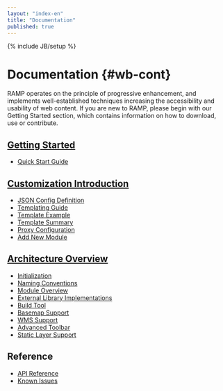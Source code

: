 ```yaml
---
layout: "index-en"
title: "Documentation"
published: true
---
```


{% include JB/setup %}

# Documentation {#wb-cont}

RAMP operates on the principle of progressive enhancement, and implements well-established techniques increasing the accessibility and usability of web content. If you are new to RAMP, please begin with our Getting Started section, which contains information on how to download, use or contribute.

## [Getting Started](/docs/started-en.html)
* [Quick Start Guide](/docs/quick-start-en.html)

## [Customization Introduction](/docs/ramp-customization-intro-en.html)
* [JSON Config Definition](/docs/json-config-en.html)
* [Templating Guide](/docs/template-guide-en.html)
* [Template Example](/docs/template-example-en.html)
* [Template Summary](/docs/template-summary-en.html)
* [Proxy Configuration](/docs/proxy.html)
* [Add New Module](/docs/add-new-module.html)

## [Architecture Overview](/docs/architecture-overview-en.html)
* [Initialization](/docs/dojo-setup-en.html)
* [Naming Conventions](/docs/namingconventions-en.html)
* [Module Overview](/docs/module-overview-en.html)
* [External Library Implementations](/docs/external-libraries-en.html)
* [Build Tool](/docs/build-tool-en.html)
* [Basemap Support](/docs/basemap-support-en.html)
* [WMS Support](/docs/wms-support-en.html)
* [Advanced Toolbar](/docs/advanced-toolbar-en.html)
* [Static Layer Support](/docs/static-layer-support-en.html)


## Reference
* [API Reference](/api/3.0/yuidoc/index.html)
* [Known Issues](/docs/known-issues-en.html)